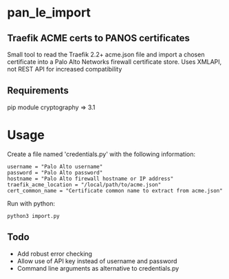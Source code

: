 # pan_le_import
## Traefik ACME certs to PANOS certificates
Small tool to read the Traefik 2.2+ acme.json file and import a chosen certificate into a Palo Alto Networks firewall certificate store. Uses XMLAPI, not REST API for increased compatibility

## Requirements
pip module cryptography => 3.1
# Usage

Create a file named 'credentials.py' with the following information:
```
username = "Palo Alto username"
password = "Palo Alto password"
hostname = "Palo Alto firewall hostname or IP address"
traefik_acme_location = "/local/path/to/acme.json"
cert_common_name = "Certificate common name to extract from acme.json"
```
Run with python:

    python3 import.py

## Todo

 - Add robust error checking
 - Allow use of API key instead of username and password
 - Command line arguments as alternative to credentials.py